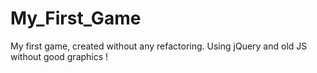 # My_First_Game
My first game, created without any refactoring. Using jQuery and old JS without good graphics !
